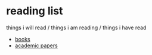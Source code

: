 # reading list
things i will read / things i am reading / things i have read
* [books](https://github.com/ashtonbaker/reading-list/projects/1)
* [academic papers](https://github.com/ashtonbaker/reading-list/projects/2)
